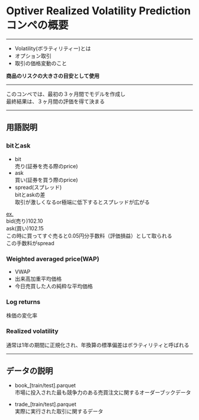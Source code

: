 # Optiver Realized Volatility Predictionコンペの概要

___

- Volatility(ボラティリティー)とは
 - オプション取引
 - 取引の価格変動のこと

**商品のリスクの大きさの目安として使用**

___

このコンペでは、最初の３ヶ月間でモデルを作成し  
最終結果は、３ヶ月間の評価を得て決まる

___

## 用語説明

### bitとask

- bit  
売り(証券を売る際のprice)
- ask  
買い(証券を買う際のprice)
- spread(スプレッド)  
bitとaskの差  
取引が激しくなるor極端に低下するとスプレッドが広がる


[ex.](https://www.youtube.com/watch?v=dHyPrG9vM3w)  
bid(売り)102.10  
ask(買い)102.15  
この時に買ってすぐ売ると0.05円分手数料（評価損益）として取られる  
この手数料がspread



### Weighted averaged price(WAP)

- VWAP
 - 出来高加重平均価格
 - 今日売買した人の純粋な平均価格


### Log returns

株価の変化率


### Realized volatility

通常は1年の期間に正規化され、年換算の標準偏差はボラティリティと呼ばれる


___

## データの説明

- book_[train/test].parquet  
市場に投入された最も競争力のある売買注文に関するオーダーブックデータ

- trade_[train/test].parquet  
実際に実行された取引に関するデータ

